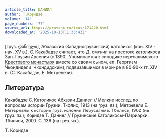 ```yaml
---
article_title: ДАНИИЛ
author: Т.Коридзе
volume: '14'
page_numbers: '77'
source_url: https://pravenc.ru/text/171220.html
downloaded_at: '2025-10-13T11:33:43Z'
---
```


[груз. დანიელი], Абхазский (Западногрузинский) католикос (кон. XIV - нач. XV в.). С. Какабадзе считает, что Д. сменил на престоле католикоса Зап. Грузии Арсения (с 1390). Упоминается в синодике иерусалимского [Крестового монастыря](<https://pravenc.ru/text/Крестового монастыря.html>) вместе со своим сыном, еп. Георгием Чкондидели (Чкондидским), подвизавшимся в мон-ре в 80-90-х гг. XIV в. (С. Какабадзе, Е. Метревели).

## Литература

Какабадзе С. Католикос Абхазии Даниел // Мелкие исслед. по вопросам истории Грузии. Тифлис, 1913 (на груз. яз.); Метревели Е. Материалы к истории груз. колонии Иерусалима. Тбилиси, 1962 (на груз. яз.); Коридзе Т. Даниел // Грузинские Католикосы-Патриархи. Тбилиси, 2000. С. 136 (на груз. яз.).

Т.  Коридзе
